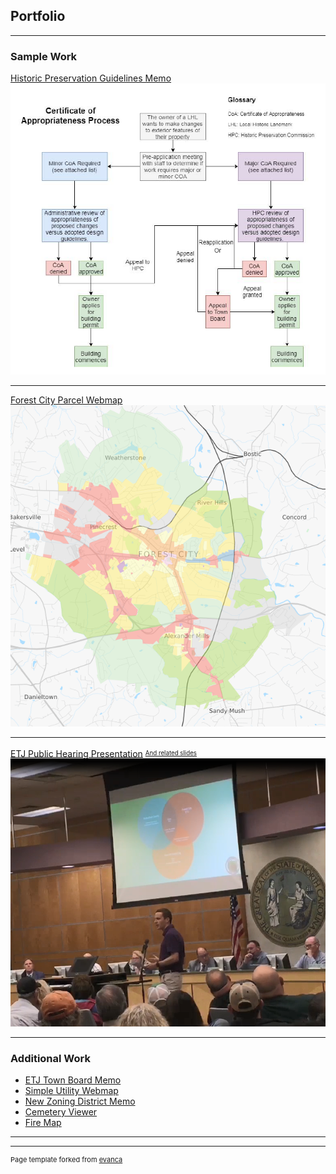 ## Portfolio

---

### Sample Work

[Historic Preservation Guidelines Memo](/images/TB9-16-19.pdf)
<img src="images/hpmemo.png?raw=true"/>

---
[Forest City Parcel Webmap](https://www.townofforestcity.com/zoning-parcel-map/#13/35.3258/-81.8742)
<img src="images/gisThumb.PNG?raw=true"/>

---
[ETJ Public Hearing Presentation](https://drive.google.com/file/d/1iQhkyNPClNgAGszmQ38DpEcKl08WcaFE/view?usp=sharing)
<sup><sub>[And related slides](https://docs.google.com/presentation/d/1AR3xSYBoNkvYjKohkeQ83DVlDU32rFNnSFR06SSiQig/edit?usp=sharing)</sub></sup>
<img src="images/presentation.PNG?raw=true"/>

---

### Additional Work

- [ETJ Town Board Memo](/images/etj-copy-min.pdf)
- [Simple Utility Webmap](https://forestcitync.github.io/utils/)
- [New Zoning District Memo](/images/C-T-memo.pdf)
- [Cemetery Viewer](http://example.com/)
- [Fire Map](http://example.com/)

---




---
<p style="font-size:11px">Page template forked from <a href="https://github.com/evanca/quick-portfolio">evanca</a></p>
<!-- Remove above link if you don't want to attibute -->
